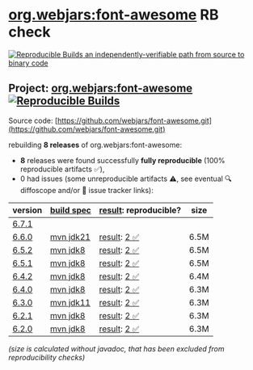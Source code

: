 [org.webjars:font-awesome](https://central.sonatype.com/artifact/org.webjars/font-awesome/versions) RB check
=======

[![Reproducible Builds](https://reproducible-builds.org/images/logos/rb.svg) an independently-verifiable path from source to binary code](https://reproducible-builds.org/)

## Project: [org.webjars:font-awesome](https://central.sonatype.com/artifact/org.webjars/font-awesome/versions) [![Reproducible Builds](https://img.shields.io/endpoint?url=https://raw.githubusercontent.com/jvm-repo-rebuild/reproducible-central/master/content/org/webjars/font-awesome/badge.json)](https://github.com/jvm-repo-rebuild/reproducible-central/blob/master/content/org/webjars/font-awesome/README.md)

Source code: [https://github.com/webjars/font-awesome.git](https://github.com/webjars/font-awesome.git)

rebuilding **8 releases** of org.webjars:font-awesome:
- **8** releases were found successfully **fully reproducible** (100% reproducible artifacts :white_check_mark:),
- 0 had issues (some unreproducible artifacts :warning:, see eventual :mag: diffoscope and/or :memo: issue tracker links):

| version | [build spec](/BUILDSPEC.md) | [result](https://reproducible-builds.org/docs/jvm/): reproducible? | size |
| -- | --------- | ------ | -- |
| [6.7.1](https://central.sonatype.com/artifact/org.webjars/font-awesome/6.7.1/pom) | | | |
| [6.6.0](https://central.sonatype.com/artifact/org.webjars/font-awesome/6.6.0/pom) | [mvn jdk21](font-awesome-6.6.0.buildspec) | [result](font-awesome-6.6.0.buildinfo): [2 :white_check_mark: ](font-awesome-6.6.0.buildcompare) | 6.5M |
| [6.5.2](https://central.sonatype.com/artifact/org.webjars/font-awesome/6.5.2/pom) | [mvn jdk8](font-awesome-6.5.2.buildspec) | [result](font-awesome-6.5.2.buildinfo): [2 :white_check_mark: ](font-awesome-6.5.2.buildcompare) | 6.5M |
| [6.5.1](https://central.sonatype.com/artifact/org.webjars/font-awesome/6.5.1/pom) | [mvn jdk8](font-awesome-6.5.1.buildspec) | [result](font-awesome-6.5.1.buildinfo): [2 :white_check_mark: ](font-awesome-6.5.1.buildcompare) | 6.5M |
| [6.4.2](https://central.sonatype.com/artifact/org.webjars/font-awesome/6.4.2/pom) | [mvn jdk8](font-awesome-6.4.2.buildspec) | [result](font-awesome-6.4.2.buildinfo): [2 :white_check_mark: ](font-awesome-6.4.2.buildcompare) | 6.4M |
| [6.4.0](https://central.sonatype.com/artifact/org.webjars/font-awesome/6.4.0/pom) | [mvn jdk8](font-awesome-6.4.0.buildspec) | [result](font-awesome-6.4.0.buildinfo): [2 :white_check_mark: ](font-awesome-6.4.0.buildcompare) | 6.3M |
| [6.3.0](https://central.sonatype.com/artifact/org.webjars/font-awesome/6.3.0/pom) | [mvn jdk11](font-awesome-6.3.0.buildspec) | [result](font-awesome-6.3.0.buildinfo): [2 :white_check_mark: ](font-awesome-6.3.0.buildcompare) | 6.3M |
| [6.2.1](https://central.sonatype.com/artifact/org.webjars/font-awesome/6.2.1/pom) | [mvn jdk8](font-awesome-6.2.1.buildspec) | [result](font-awesome-6.2.1.buildinfo): [2 :white_check_mark: ](font-awesome-6.2.1.buildcompare) | 6.3M |
| [6.2.0](https://central.sonatype.com/artifact/org.webjars/font-awesome/6.2.0/pom) | [mvn jdk8](font-awesome-6.2.0.buildspec) | [result](font-awesome-6.2.0.buildinfo): [2 :white_check_mark: ](font-awesome-6.2.0.buildcompare) | 6.3M |

<i>(size is calculated without javadoc, that has been excluded from reproducibility checks)</i>
